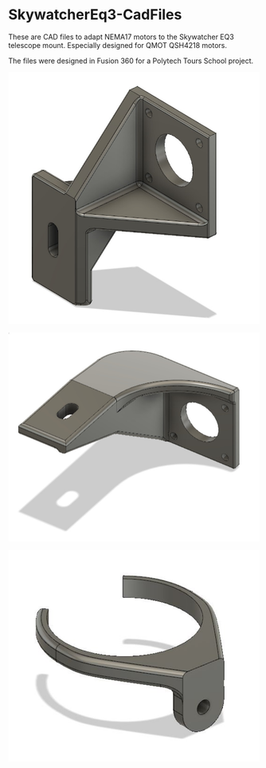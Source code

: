 # SkywatcherEq3-CadFiles

These are CAD files to adapt NEMA17 motors to the Skywatcher EQ3 telescope mount.
Especially designed for QMOT QSH4218 motors.

The files were designed in Fusion 360 for a Polytech Tours School project.

![Ah Motor mount](AhMotorMount.jpg)

![Dec Motor mount](DecMotorMount.jpg)

![FeetClip](FeetClip.jpg)
